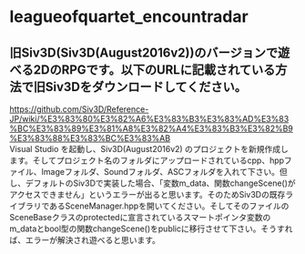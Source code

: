 # leagueofquartet_encountradar
## 旧Siv3D(Siv3D(August2016v2))のバージョンで遊べる2DのRPGです。以下のURLに記載されている方法で旧Siv3Dをダウンロードしてください。<br>
https://github.com/Siv3D/Reference-JP/wiki/%E3%83%80%E3%82%A6%E3%83%B3%E3%83%AD%E3%83%BC%E3%83%89%E3%81%A8%E3%82%A4%E3%83%B3%E3%82%B9%E3%83%88%E3%83%BC%E3%83%AB<br>
Visual Studio を起動し、Siv3D(August2016v2) のプロジェクトを新規作成します。そしてプロジェクト名のフォルダにアップロードされているcpp、hppファイル、Imageフォルダ、Soundフォルダ、ASCフォルダを入れて下さい。但し、デフォルトのSiv3Dで実装した場合、「変数m_data、関数changeScene()がアクセスできません」というエラーが出ると思います。そのためSiv3Dの既存ライブラリであるSceneManager.hppを開いてください。そしてそのファイルのSceneBaseクラスのprotectedに宣言されているスマートポインタ変数のm_dataとbool型の関数changeScene()をpublicに移行させて下さい。そうすれば、エラーが解決され遊べると思います。

